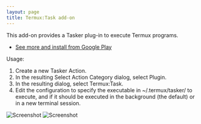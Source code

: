 ```yaml
---
layout: page
title: Termux:Task add-on
---
```


This add-on provides a Tasker plug-in to execute Termux programs.

- [See more and install from Google Play](https://play.google.com/store/apps/details?id=com.termux.tasker)

Usage:

1. Create a new Tasker Action.
2. In the resulting Select Action Category dialog, select Plugin.
3. In the resulting dialog, select Termux:Task.
4. Edit the configuration to specify the executable in ~/.termux/tasker/ to execute, and if it should be executed in the background (the default) or in a new terminal session.

![Screenshot](https://lh3.googleusercontent.com/b9OduZnZJ5--Ee8_bKGP11kZv0yH7_Ed-f-0GqIv6exn3D6FzAvCeUl2g95Rr6Dbkg=h900)
![Screenshot](https://lh3.googleusercontent.com/yaxuMsbrBN3v5VlVLSQYWMSFBmeVuKcMHwX0mdGI0iK_L_wALvZFScwZ9U-0UHava3_5=h900)
